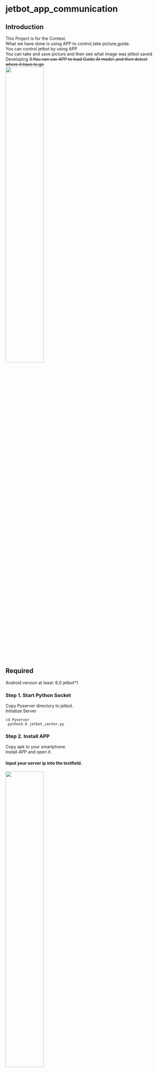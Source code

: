 # jetbot_app_communication

## Introduction
This Project is for the Contest.<br>
What we have done is using APP to control,take picture,guide.<br>
You can control jetbot by using APP <br>
You can take and save picture and then see what image was jetbot saved <br>
Developing <del> 3.You can use APP to load Guide AI model ,and then detect where it have to go <br> </del> 
<img src="https://github.com/omega87910/jetbot_app_communication/blob/master/README_IMG/car.png" width="50%" height="50%"></img><br>

## Required
Android version at least: 6.0
jetbot*1
### Step 1. Start Python Socket
Copy Pyserver directory to jetbot.<br>
Initialize Server <br>
<code> cd Pyserver </code> <br>
<code> python3.6 jetbot_center.py </code> <br>
### Step 2. Install APP
Copy apk to your smartphone.<br>
Install APP and open it. <br>
#### Input your server ip into the textfield.<br>
<img src="https://github.com/omega87910/jetbot_app_communication/blob/master/README_IMG/connect_interface.png" width="50%" height="50%"></img><br>
#### you can see the second page<br>
<img src="https://github.com/omega87910/jetbot_app_communication/blob/master/README_IMG/chooseMode_interface.png" width="50%" height="50%"></img><br>
### Step 3. Control and Take pictures.
Go to "Control Mode" ,you can touch any button to control and take pictures.<br>
When you touch take pictures, jetbot will send a picture which is his camera seeing,and save image to img directory.<br>
<img src="https://github.com/omega87910/jetbot_app_communication/blob/master/README_IMG/control_interface.png" width="50%" height="50%"></img><br>

## Trouble Shooting
#### 1.Give APP Permission
<img src="https://github.com/omega87910/jetbot_app_communication/blob/master/README_IMG/trouble.png" width="30%" height="30%"></img><br>

### I think this is very convenience for you guys collecting pictures and training AI. <br>
### Have a nice day.<br>
